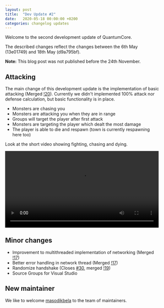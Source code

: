```yaml
---
layout: post
title:  "Dev Update #2"
date:   2020-05-18 00:00:00 +0200
categories: changelog updates
---
```

Welcome to the second development update of QuantumCore.

The described changes reflect the changes between the 6th May (13e01749) and 18th May (d9a795bf).

**Note:** This blog post was not published before the 24th November.

## Attacking

The main change of this development update is the implementation of basic attacking (Merged [!20](https://gitlab.com/quantum-core/core/-/merge_requests/20)).
Currently we didn't implemented 100% attack nor defense calculation, but basic functionality is in place.

- Monsters are chasing you
- Monsters are attacking you when they are in range
- Groups will target the player after first attack
- Monsters are targeting the player which dealt the most damage
- The player is able to die and respawn (town is currently respawning here too)

Look at the short video showing fighting, chasing and dying.

<video width="500" controls style="max-width: 100%">
    <source src="https://cdn.discordapp.com/attachments/702273847923310674/711378063023276082/DXuTntXkrS.mp4" />
</video>

## Minor changes

- Improvement to multithreaded implementation of networking (Merged [!17](https://gitlab.com/quantum-core/core/-/merge_requests/17))
- Better error handling in network thread (Merged [!17](https://gitlab.com/quantum-core/core/-/merge_requests/17))
- Randomize handshake (Closes [#30](https://gitlab.com/quantum-core/core/-/issues/30), merged [!19](https://gitlab.com/quantum-core/core/-/merge_requests/19))
- Source Groups for Visual Studio

## New maintainer

We like to welcome [masodikbela](https://gitlab.com/masodikbela) to the team of maintainers.
